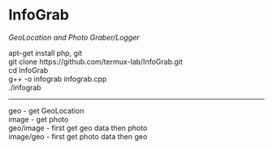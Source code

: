 # InfoGrab
<i>GeoLocation and Photo Graber/Logger</i>
<div> apt-get install php, git</div>
<div> git clone https://github.com/termux-lab/InfoGrab.git</div>
<div> cd InfoGrab</div>
<div> g++ -o infograb infograb.cpp</div>
<div> ./infograb</div>
<hr>
<div> geo - get GeoLocation</div>
<div> image - get photo</div>
<div> geo/image - first get geo data then photo</div>
<div> image/geo - first get photo data then geo</div>
